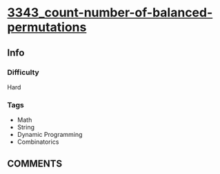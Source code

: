 # [3343_count-number-of-balanced-permutations](https://leetcode.com/problems/count-number-of-balanced-permutations)

## Info

### Difficulty

Hard

### Tags

- Math
- String
- Dynamic Programming
- Combinatorics

## __COMMENTS__

> 
